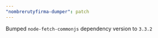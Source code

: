 ```yaml
---
"nombrerutyfirma-dumper": patch
---
```


Bumped `node-fetch-commonjs` dependency version to `3.3.2`
